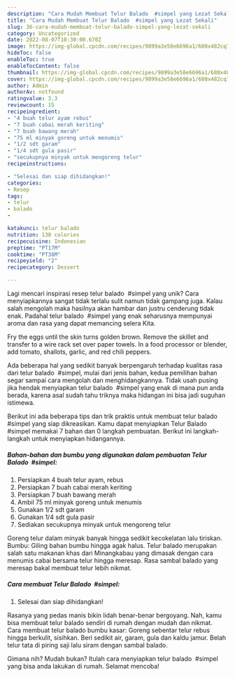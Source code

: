 ```yaml
---
description: "Cara Mudah Membuat Telur Balado  #simpel yang Lezat Sekali"
title: "Cara Mudah Membuat Telur Balado  #simpel yang Lezat Sekali"
slug: 36-cara-mudah-membuat-telur-balado-simpel-yang-lezat-sekali
category: Uncategorized
date: 2022-08-07T10:30:00.670Z
image: https://img-global.cpcdn.com/recipes/9899a3e58e6696a1/680x482cq70/telur-balado-simpel-foto-resep-utama.jpg
hideToc: false
enableToc: true
enableTocContent: false
thumbnail: https://img-global.cpcdn.com/recipes/9899a3e58e6696a1/680x482cq70/telur-balado-simpel-foto-resep-utama.jpg
cover: https://img-global.cpcdn.com/recipes/9899a3e58e6696a1/680x482cq70/telur-balado-simpel-foto-resep-utama.jpg
author: Admin
authorAv: notfound
ratingvalue: 3.3
reviewcount: 15
recipeingredient:
- "4 buah telur ayam rebus"
- "7 buah cabai merah keriting"
- "7 buah bawang merah"
- "75 ml minyak goreng untuk menumis"
- "1/2 sdt garam"
- "1/4 sdt gula pasir"
- "secukupnya minyak untuk mengoreng telur"
recipeinstructions:

- "Selesai dan siap dihidangkan!"
categories:
- Resep
tags:
- telur
- balado
- 

katakunci: telur balado  
nutrition: 130 calories
recipecuisine: Indonesian
preptime: "PT17M"
cooktime: "PT38M"
recipeyield: "2"
recipecategory: Dessert

---
```





Lagi mencari inspirasi resep telur balado  #simpel yang unik? Cara menyiapkannya sangat tidak terlalu sulit namun tidak gampang juga. Kalau salah mengolah maka hasilnya akan hambar dan justru cenderung tidak enak. Padahal telur balado  #simpel yang enak seharusnya mempunyai aroma dan rasa yang dapat memancing selera Kita.





Fry the eggs until the skin turns golden brown. Remove the skillet and transfer to a wire rack set over paper towels. In a food processor or blender, add tomato, shallots, garlic, and red chili peppers.

Ada beberapa hal yang sedikit banyak berpengaruh terhadap kualitas rasa dari telur balado  #simpel, mulai dari jenis bahan, kedua pemilihan bahan segar sampai cara mengolah dan menghidangkannya. Tidak usah pusing jika hendak menyiapkan telur balado  #simpel yang enak di mana pun anda berada, karena asal sudah tahu triknya maka hidangan ini bisa jadi suguhan istimewa.






Berikut ini ada beberapa tips dan trik praktis untuk membuat telur balado  #simpel yang siap dikreasikan. Kamu dapat menyiapkan Telur Balado  #simpel memakai 7 bahan dan 0 langkah pembuatan. Berikut ini langkah-langkah untuk menyiapkan hidangannya.

<!--inarticleads1-->

##### Bahan-bahan dan bumbu yang digunakan dalam pembuatan Telur Balado  #simpel:

1. Persiapkan 4 buah telur ayam, rebus
1. Persiapkan 7 buah cabai merah keriting
1. Persiapkan 7 buah bawang merah
1. Ambil 75 ml minyak goreng untuk menumis
1. Gunakan 1/2 sdt garam
1. Gunakan 1/4 sdt gula pasir
1. Sediakan secukupnya minyak untuk mengoreng telur


Goreng telur dalam minyak banyak hingga sedikit kecokelatan lalu tiriskan. Bumbu: Giling bahan bumbu hingga agak halus. Telur balado merupakan salah satu makanan khas dari Minangkabau yang dimasak dengan cara menumis cabai bersama telur hingga meresap. Rasa sambal balado yang meresap bakal membuat telur lebih nikmat. 

<!--inarticleads2-->

##### Cara membuat Telur Balado  #simpel:


1. Selesai dan siap dihidangkan!

Rasanya yang pedas manis bikin lidah benar-benar bergoyang. Nah, kamu bisa membuat telur balado sendiri di rumah dengan mudah dan nikmat. Cara membuat telur balado bumbu kasar: Goreng sebentar telur rebus hingga berkulit, sisihkan. Beri sedikit air, garam, gula dan kaldu jamur. Belah telur tata di piring saji lalu siram dengan sambal balado. 

Gimana nih? Mudah bukan? Itulah cara menyiapkan telur balado  #simpel yang bisa anda lakukan di rumah. Selamat mencoba!
